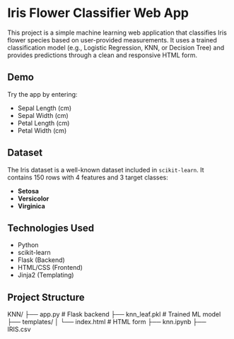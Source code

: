 # Iris Flower Classifier Web App

This project is a simple machine learning web application that classifies Iris flower species based on user-provided measurements. It uses a trained classification model (e.g., Logistic Regression, KNN, or Decision Tree) and provides predictions through a clean and responsive HTML form.

## Demo
Try the app by entering:
- Sepal Length (cm)
- Sepal Width (cm)
- Petal Length (cm)
- Petal Width (cm)

## Dataset
The Iris dataset is a well-known dataset included in `scikit-learn`. It contains 150 rows with 4 features and 3 target classes:
- **Setosa**
- **Versicolor**
- **Virginica**

## Technologies Used
- Python
- scikit-learn
- Flask (Backend)
- HTML/CSS (Frontend)
- Jinja2 (Templating)

## Project Structure
KNN/
├── app.py # Flask backend
├── knn_leaf.pkl # Trained ML model
├── templates/
│ └── index.html # HTML form
├── knn.ipynb
├── IRIS.csv

